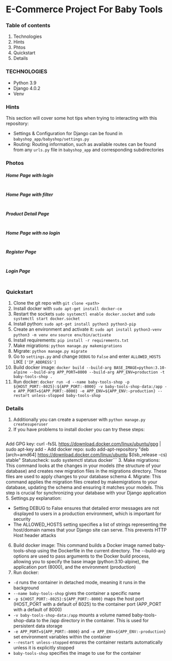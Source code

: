 # E-Commerce Project For Baby Tools

### Table of contents

1. Technologies
2. Hints
3. Phtos
4. Quickstart
5. Details

### TECHNOLOGIES

- Python 3.9
- Django 4.0.2
- Venv

### Hints

This section will cover some hot tips when trying to interacting with this repository:

- Settings & Configuration for Django can be found in `babyshop_app/babyshop/settings.py`
- Routing: Routing information, such as available routes can be found from any `urls.py` file in `babyshop_app` and corresponding subdirectories

### Photos

##### Home Page with login

<img alt="" src="https://github.com/MET-DEV/Django-E-Commerce/blob/master/project_images/capture_20220323080815407.jpg"></img>
##### Home Page with filter
<img alt="" src="https://github.com/MET-DEV/Django-E-Commerce/blob/master/project_images/capture_20220323080840305.jpg"></img>
##### Product Detail Page
<img alt="" src="https://github.com/MET-DEV/Django-E-Commerce/blob/master/project_images/capture_20220323080934541.jpg"></img>

##### Home Page with no login
<img alt="" src="https://github.com/MET-DEV/Django-E-Commerce/blob/master/project_images/capture_20220323080953570.jpg"></img>


##### Register Page

<img alt="" src="https://github.com/MET-DEV/Django-E-Commerce/blob/master/project_images/capture_20220323081016022.jpg"></img>


##### Login Page

<img alt="" src="https://github.com/MET-DEV/Django-E-Commerce/blob/master/project_images/capture_20220323081044867.jpg"></img>

### Quickstart

1. Clone the git repo with `git clone <path>`
2. Install docker with `sudo apt-get install docker-ce`
3. Restart the sockets `sudo systemctl enable docker.socket` and `sudo systemctl start docker.socket`
4. Install python: `sudo apt-get install python3 python3-pip`
5. Create an environment and activate it: `sudo apt install python3-venv` `python3 -m venv env` `source env/bin/activate`
6. Install requirements: `pip install -r requirements.txt`
7. Make migrations: `python manage.py makemigrations`
8. Migrate: `python manage.py migrate`
9. Go to `settings.py` and change `DEBUG` to `False` and enter `ALLOWED_HOSTS` LIKE `['IP_ADDRESS']`
10. Build docker image: `docker build --build-arg BASE_IMAGE=python:3.10-alpine --build-arg APP_PORT=8000 --build-arg APP_ENV=production -t baby-tools-shop .`
11. Run docker: `docker run -d --name baby-tools-shop -p ${HOST_PORT:-8025}:${APP_PORT:-8000} -v baby-tools-shop-data:/app -e APP_PORT=${APP_PORT:-8000} -e APP_ENV=${APP_ENV:-production} --restart unless-stopped baby-tools-shop`

### Details

1. Additionally you can create a superuser with `python manage.py createsuperuser`
2. If you have problems to install docker you can try these steps:
   ```Install packages: sudo apt-get install apt-transport-https ca-certificates curl software-properties-common
Add GPG key: curl -fsSL https://download.docker.com/linux/ubuntu/gpg | sudo apt-key add -
Add docker repo: sudo add-apt-repository "deb [arch=amd64] https://download.docker.com/linux/ubuntu $(lsb_release -cs) stable"
Statuscheck: sudo systemctl status docker```
3. Make migrations: This command looks at the changes in your models (the structure of your database) and creates new migration files in the migrations directory. These files are used to apply changes to your database schema
4. Migrate: This command applies the migration files created by makemigrations to your database, updating the schema and ensuring it matches your models. This step is crucial for synchronizing your database with your Django application
5. Settings.py explanation: 
- Setting DEBUG to False ensures that detailed error messages are not displayed to users in a production environment, which is important for security
- The ALLOWED_HOSTS setting specifies a list of strings representing the host/domain names that your Django site can serve. This prevents HTTP Host header attacks
6. Build docker image: This command builds a Docker image named baby-tools-shop using the Dockerfile in the current directory. The --build-arg options are used to pass arguments to the Docker build process, allowing you to specify the base image (python:3.10-alpine), the application port (8000), and the environment (production)
7. Run docker:
- `-d` runs the container in detached mode, meaning it runs in the background
- `--name baby-tools-shop` gives the container a specific name
- `-p ${HOST_PORT:-8025}:${APP_PORT:-8000}` maps the host port (HOST_PORT with a default of 8025) to the container port (APP_PORT with a default of 8000)
- `-v baby-tools-shop-data:/app` mounts a volume named baby-tools-shop-data to the /app directory in the container. This is used for persistent data storage
- `-e APP_PORT=${APP_PORT:-8000}` and `-e APP_ENV=${APP_ENV:-production}` set environment variables within the container
- `--restart unless-stopped` ensures the container restarts automatically unless it is explicitly stopped
- `baby-tools-shop` specifies the image to use for the container
